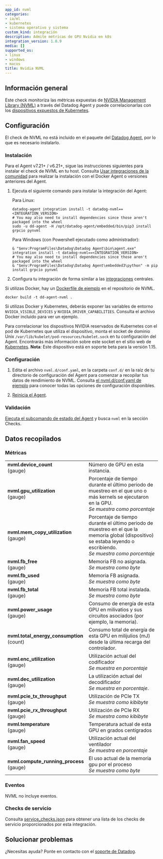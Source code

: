 ```yaml
---
app_id: nvml
categories:
- ia/ml
- kubernetes
- sistema operativo y sistema
custom_kind: integración
description: Admite métricas de GPU Nvidia en k8s
integration_version: 1.0.9
media: []
supported_os:
- linux
- windows
- macos
title: Nvidia NVML
---
```

## Información general

Este check monitoriza las métricas expuestas de [NVIDIA Management Library (NVML)](https://pypi.org/project/pynvml/) a través del Datadog Agent y puede correlacionarlas con los [dispositivos expuestos de Kubernetes](https://kubernetes.io/docs/concepts/extend-kubernetes/compute-storage-net/device-plugins/#monitoring-device-plugin-resources).

## Configuración

El check de NVML no está incluido en el paquete del [Datadog Agent](https://app.datadoghq.com/account/settings/agent/latest), por lo que es necesario instalarlo.

### Instalación

Para el Agent v7.21+ / v6.21+, sigue las instrucciones siguientes para instalar el check de NVML en tu host. Consulta [Usar integraciones de la comunidad](https://docs.datadoghq.com/agent/guide/use-community-integrations/) para realizar la instalación con el Docker Agent o versiones anteriores del Agent.

1. Ejecuta el siguiente comando para instalar la integración del Agent:

   Para Linux:

   ```shell
   datadog-agent integration install -t datadog-nvml==<INTEGRATION_VERSION>
   # You may also need to install dependencies since those aren't packaged into the wheel
   sudo -u dd-agent -H /opt/datadog-agent/embedded/bin/pip3 install grpcio pynvml
   ```

   Para Windows (con Powershell ejecutado como administrador):

   ```shell
   & "$env:ProgramFiles\Datadog\Datadog Agent\bin\agent.exe" integration install -t datadog-nvml==<INTEGRATION_VERSION>
   # You may also need to install dependencies since those aren't packaged into the wheel
   & "$env:ProgramFiles\Datadog\Datadog Agent\embedded3\python" -m pip install grpcio pynvml
   ```

1. Configura tu integración de forma similar a las [integraciones](https://docs.datadoghq.com/getting_started/integrations/) centrales.

Si utilizas Docker, hay un [Dockerfile de ejemplo](https://github.com/DataDog/integrations-extras/blob/master/nvml/tests/Dockerfile) en el repositorio de NVML.

```shell
docker build -t dd-agent-nvml .
```

Si utilizas Docker y Kubernetes, deberás exponer las variables de entorno `NVIDIA_VISIBLE_DEVICES` y `NVIDIA_DRIVER_CAPABILITIES`. Consulta el archivo Docker incluido para ver un ejemplo.

Para correlacionar los dispositivos NVIDIA reservados de Kubernetes con el pod de Kubernetes que utiliza el dispositivo, monta el socket de dominio Unix `/var/lib/kubelet/pod-resources/kubelet.sock` en tu configuración del Agent. Encontrarás más información sobre este socket en el sitio web de [Kubernetes](https://kubernetes.io/docs/concepts/extend-kubernetes/compute-storage-net/device-plugins/#monitoring-device-plugin-resources). **Nota**: Este dispositivo está en soporte beta para la versión 1.15.

### Configuración

1. Edita el archivo `nvml.d/conf.yaml`, en la carpeta `conf.d/` en la raíz de tu directorio de configuración del Agent para comenzar a recopilar tus datos de rendimiento de NVML. Consulta [el nvml.d/conf.yaml de ejemplo](https://github.com/DataDog/integrations-extras/blob/master/nvml/datadog_checks/nvml/data/conf.yaml.example) para conocer todas las opciones de configuración disponibles.

1. [Reinicia el Agent](https://docs.datadoghq.com/agent/guide/agent-commands/#start-stop-and-restart-the-agent).

### Validación

[Ejecuta el subcomando de estado del Agent](https://docs.datadoghq.com/agent/guide/agent-commands/#agent-status-and-information) y busca `nvml` en la sección Checks.

## Datos recopilados

### Métricas

| | |
| --- | --- |
| **nvml.device_count** <br>(gauge) | Número de GPU en esta instancia.|
| **nvml.gpu_utilization** <br>(gauge) | Porcentaje de tiempo durante el último periodo de muestreo en el que uno o más kernels se ejecutaron en la GPU.<br>_Se muestra como porcentaje_ |
| **nvml.mem_copy_utilization** <br>(gauge) | Porcentaje de tiempo durante el último periodo de muestreo en el que la memoria global (dispositivo) se estaba leyendo o escribiendo.<br>_Se muestra como porcentaje_ |
| **nvml.fb_free** <br>(gauge) | Memoria FB no asignada.<br>_Se muestra como byte_ |
| **nvml.fb_used** <br>(gauge) | Memoria FB asignada.<br>_Se muestra como byte_ |
| **nvml.fb_total** <br>(gauge) | Memoria FB total instalada.<br>_Se muestra como byte_ |
| **nvml.power_usage** <br>(gauge) | Consumo de energía de esta GPU en milivatios y sus circuitos asociados (por ejemplo, la memoria).|
| **nvml.total_energy_consumption** <br>(count) | Consumo total de energía de esta GPU en milijulios (mJ) desde la última recarga del controlador.|
| **nvml.enc_utilization** <br>(gauge) | Utilización actual del codificador<br>_Se muestra en porcentaje_ |
| **nvml.dec_utilization** <br>(gauge) | La utilización actual del decodificador<br>_Se muestra en porcentaje_. |
| **nvml.pcie_tx_throughput** <br>(gauge) | Utilización de PCIe TX<br>_Se muestra como kibibyte_ |
| **nvml.pcie_rx_throughput** <br>(gauge) | Utilización de PCIe RX<br>_Se muestra como kibibyte_ |
| **nvml.temperature** <br>(gauge) | Temperatura actual de esta GPU en grados centígrados|
| **nvml.fan_speed** <br>(gauge) | Utilización actual del ventilador<br>_Se muestra en porcentaje_ |
| **nvml.compute_running_process** <br>(gauge) | El uso actual de la memoria gpu por el proceso<br>_Se muestra como byte_ |

### Eventos

NVML no incluye eventos.

### Checks de servicio

Consulta [service_checks.json](https://github.com/DataDog/integrations-extras/blob/master/nvml/assets/service_checks.json) para obtener una lista de los checks de servicio proporcionados por esta integración.

## Solucionar problemas

¿Necesitas ayuda? Ponte en contacto con el [soporte de Datadog](https://docs.datadoghq.com/help).
